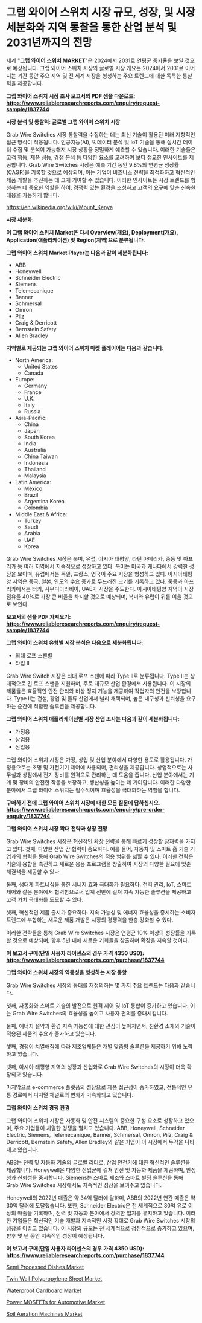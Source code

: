 <p><h1>그랩 와이어 스위치 시장 규모, 성장, 및 시장 세분화와 지역 통찰을 통한 산업 분석 및 2031년까지의 전망</h1></p><p>세계 "<strong><a href="https://www.reliableresearchreports.com/grab-wire-switches-r1837744?utm_campaign=106&utm_medium=8&utm_source=Github&utm_content=ia&utm_term=27102024&utm_id=grab-wire-switches">그랩 와이어 스위치 MARKET</a></strong>"은 2024에서 2031로 연평균 증가율을 보일 것으로 예상됩니다. 그랩 와이어 스위치 시장의 글로벌 시장 개요는 2024에서 2031로 이어지는 기간 동안 주요 지역 및 전 세계 시장을 형성하는 주요 트렌드에 대한 독특한 통찰력을 제공합니다.</p>
<p><strong>그랩 와이어 스위치 시장 조사 보고서의 PDF 샘플 다운로드: <a href="https://www.reliableresearchreports.com/enquiry/request-sample/1837744?utm_campaign=106&utm_medium=8&utm_source=Github&utm_content=ia&utm_term=27102024&utm_id=grab-wire-switches">https://www.reliableresearchreports.com/enquiry/request-sample/1837744</a></strong></p>
<p><strong>시장 분석 및 통찰력: 글로벌 그랩 와이어 스위치 시장</strong></p>
<p><p>Grab Wire Switches 시장 통찰력을 수집하는 데는 최신 기술이 활용된 미래 지향적인 접근 방식이 적용됩니다. 인공지능(AI), 빅데이터 분석 및 IoT 기술을 통해 실시간 데이터 수집 및 분석이 가능해져 시장 상황을 정밀하게 예측할 수 있습니다. 이러한 기술들은 고객 행동, 제품 성능, 경쟁 분석 등 다양한 요소를 고려하여 보다 정교한 인사이트를 제공합니다. Grab Wire Switches 시장은 예측 기간 동안 9.8%의 연평균 성장률(CAGR)을 기록할 것으로 예상되며, 이는 기업이 비즈니스 전략을 최적화하고 혁신적인 제품 개발을 추진하는 데 크게 기여할 수 있습니다. 이러한 인사이트는 시장 트렌드를 형성하는 데 중요한 역할을 하여, 경쟁력 있는 환경을 조성하고 고객의 요구에 맞춘 신속한 대응을 가능하게 합니다.</p></p>
<p><a href="%7CAUTHORITHY_DOMAIN_URL%7C?utm_campaign=106&utm_medium=8&utm_source=Github&utm_content=ia&utm_term=27102024&utm_id=grab-wire-switches">https://en.wikipedia.org/wiki/Mount_Kenya</a></p>
<p><strong>시장 세분화:</strong></p>
<p><strong>이 그랩 와이어 스위치 Market은 다시 Overview(개요), Deployment(개요), Application(애플리케이션) 및 Region(지역)으로 분류됩니다.</strong></p>
<p><strong>그랩 와이어 스위치 Market Player는 다음과 같이 세분화됩니다:</strong></p>
<p><ul><li>ABB</li><li>Honeywell</li><li>Schneider Electric</li><li>Siemens</li><li>Telemecanique</li><li>Banner</li><li>Schmersal</li><li>Omron</li><li>Pilz</li><li>Craig & Derricott</li><li>Bernstein Safety</li><li>Allen Bradley</li></ul></p>
<p><strong>지역별로 제공되는 그랩 와이어 스위치 마켓 플레이어는 다음과 같습니다:</strong></p>
<p><ul>
    <li>
        North America:
        <ul>
            <li>United States</li>
            <li>Canada</li>
        </ul>
    </li>
    <li>
        Europe:
        <ul>
            <li>Germany</li>
            <li>France</li>
            <li>U.K.</li>
            <li>Italy</li>
            <li>Russia</li>
        </ul>
    </li>
    <li>
        Asia-Pacific:
        <ul>
            <li>China</li>
            <li>Japan</li>
            <li>South Korea</li>
            <li>India</li>
            <li>Australia</li>
            <li>China Taiwan</li>
            <li>Indonesia</li>
            <li>Thailand</li>
            <li>Malaysia</li>
        </ul>
    </li>
    <li>
        Latin America:
        <ul>
            <li>Mexico</li>
            <li>Brazil</li>
            <li>Argentina Korea</li>
            <li>Colombia</li>
        </ul>
    </li>
    <li>
        Middle East & Africa:
        <ul>
            <li>Turkey</li>
            <li>Saudi</li>
            <li>Arabia</li>
            <li>UAE</li>
            <li>Korea</li>
        </ul>
    </li>
    </ul></p>
<p><p>Grab Wire Switches 시장은 북미, 유럽, 아시아 태평양, 라틴 아메리카, 중동 및 아프리카 등 여러 지역에서 지속적으로 성장하고 있다. 북미는 미국과 캐나다에서 강력한 성장을 보이며, 유럽에서는 독일, 프랑스, 영국이 주요 시장을 형성하고 있다. 아시아태평양 지역은 중국, 일본, 인도의 수요 증가로 두드러진 크기를 기록하고 있다. 중동과 아프리카에서는 터키, 사우디아라비아, UAE가 시장을 주도한다. 아시아태평양 지역이 시장 점유율 40%로 가장 큰 비율을 차지할 것으로 예상되며, 북미와 유럽이 뒤를 이을 것으로 보인다.</p></p>
<p><strong>보고서의 샘플 PDF 가져오기: <a href="https://www.reliableresearchreports.com/enquiry/request-sample/1837744?utm_campaign=106&utm_medium=8&utm_source=Github&utm_content=ia&utm_term=27102024&utm_id=grab-wire-switches">https://www.reliableresearchreports.com/enquiry/request-sample/1837744</a></strong></p>
<p><strong>그랩 와이어 스위치 유형별 시장 분석은 다음으로 세분화됩니다:</strong></p>
<p><ul><li>최대 로프 스팬별</li><li>타입 II</li></ul></p>
<p><p>Grab Wire Switch 시장은 최대 로프 스팬에 따라 Type II로 분류됩니다. Type II는 상대적으로 긴 로프 스팬을 지원하며, 주로 대규모 산업 환경에서 사용됩니다. 이 시장의 제품들은 효율적인 안전 관리와 비상 정지 기능을 제공하여 작업자의 안전을 보장합니다. Type II는 건설, 광업 및 물류 산업에서 널리 채택되며, 높은 내구성과 신뢰성을 요구하는 순간에 적합한 솔루션을 제공합니다.</p></p>
<p><strong>그랩 와이어 스위치 애플리케이션별 시장 산업 조사는 다음과 같이 세분화됩니다:</strong></p>
<p><ul><li>가정용</li><li>상업용</li><li>산업용</li></ul></p>
<p><p>그랩 와이어 스위치 시장은 가정, 상업 및 산업 분야에서 다양한 용도로 활용됩니다. 가정용으로는 조명 및 가전기기 제어에 사용되며, 편리성을 제공합니다. 상업적으로는 사무실과 상점에서 전기 장비를 원격으로 관리하는 데 도움을 줍니다. 산업 분야에서는 기계 및 장비의 안전한 작동을 보장하고, 생산성을 높이는 데 기여합니다. 이러한 다양한 분야에서 그랩 와이어 스위치는 필수적이며 효율성을 극대화하는 역할을 합니다.</p></p>
<p><strong>구매하기 전에 그랩 와이어 스위치 시장에 대한 모든 질문에 답하십시오. <a href="https://www.reliableresearchreports.com/enquiry/pre-order-enquiry/1837744?utm_campaign=106&utm_medium=8&utm_source=Github&utm_content=ia&utm_term=27102024&utm_id=grab-wire-switches">https://www.reliableresearchreports.com/enquiry/pre-order-enquiry/1837744</a></strong></p>
<p><strong>그랩 와이어 스위치 시장 확대 전략과 성장 전망</strong></p>
<p><p>Grab Wire Switches 시장은 혁신적인 확장 전략을 통해 빠르게 성장할 잠재력을 가지고 있다. 첫째, 다양한 산업 간 협력이 중요하다. 예를 들어, 자동차 및 스마트 홈 기술 기업과의 협력을 통해 Grab Wire Switches의 적용 범위를 넓힐 수 있다. 이러한 전략은 기술의 융합을 촉진하고 새로운 응용 프로그램을 창출하여 시장의 다양한 필요에 맞춘 해결책을 제공할 수 있다.</p><p>둘째, 생태계 파트너십을 통한 시너지 효과 극대화가 필요하다. 전력 관리, IoT, 스마트 제어와 같은 분야에서 협력함으로써 업계 전반에 걸쳐 지속 가능한 솔루션을 제공하고 고객 가치 극대화를 도모할 수 있다. </p><p>셋째, 혁신적인 제품 출시가 중요하다. 지속 가능성 및 에너지 효율성을 중시하는 소비자 트렌드에 부합하는 새로운 제품 개발은 시장의 경쟁력을 한층 강화할 수 있다.</p><p>이러한 전략들을 통해 Grab Wire Switches 시장은 연평균 10% 이상의 성장률을 기록할 것으로 예상되며, 향후 5년 내에 새로운 기회들을 창출하며 확장을 지속할 것이다.</p></p>
<p><strong>이 보고서 구매(단일 사용자 라이센스의 경우 가격 4350 USD): <a href="https://www.reliableresearchreports.com/purchase/1837744?utm_campaign=106&utm_medium=8&utm_source=Github&utm_content=ia&utm_term=27102024&utm_id=grab-wire-switches">https://www.reliableresearchreports.com/purchase/1837744</a></strong></p>
<p><strong>그랩 와이어 스위치 시장의 역동성을 형성하는 시장 동향</strong></p>
<p><p>Grab Wire Switches 시장의 동태를 재정의하는 몇 가지 주요 트렌드는 다음과 같습니다. </p><p>첫째, 자동화와 스마트 기술의 발전으로 원격 제어 및 IoT 통합이 증가하고 있습니다. 이는 Grab Wire Switches의 효율성을 높이고 사용자 편의를 증대시킵니다. </p><p>둘째, 에너지 절약과 환경 지속 가능성에 대한 관심이 높아지면서, 친환경 소재와 기술이 적용된 제품의 수요가 증가하고 있습니다. </p><p>셋째, 경쟁이 치열해짐에 따라 제조업체들은 개별 맞춤형 솔루션을 제공하기 위해 노력하고 있습니다. </p><p>넷째, 아시아 태평양 지역의 성장과 산업화로 Grab Wire Switches의 시장이 더욱 확장되고 있습니다. </p><p>마지막으로 e-commerce 플랫폼의 성장으로 제품 접근성이 증가하였고, 전통적인 유통 경로에서 디지털 채널로의 변화가 가속화되고 있습니다.</p></p>
<p><strong>그랩 와이어 스위치 경쟁 환경</strong></p>
<p><p>그랩 와이어 스위치 시장은 자동화 및 안전 시스템의 중요한 구성 요소로 성장하고 있으며, 주요 기업들이 치열한 경쟁을 펼치고 있습니다. ABB, Honeywell, Schneider Electric, Siemens, Telemecanique, Banner, Schmersal, Omron, Pilz, Craig & Derricott, Bernstein Safety, Allen Bradley와 같은 기업이 이 시장에서 두각을 나타내고 있습니다.</p><p>ABB는 전력 및 자동화 기술의 글로벌 리더로, 산업 안전기에 대한 혁신적인 솔루션을 제공합니다. Honeywell은 다양한 산업군에 걸쳐 안전 및 자동화 제품을 제공하며, 안정성과 신뢰성을 중시합니다. Siemens는 스마트 제조와 스마트 빌딩 솔루션을 통해 Grab Wire Switches 시장에서도 지속적인 성장을 보여주고 있습니다.</p><p>Honeywell의 2022년 매출은 약 34억 달러에 달하며, ABB의 2022년 연간 매출은 약 30억 달러에 도달했습니다. 또한, Schneider Electric은 전 세계적으로 30억 유로 이상의 매출을 기록하며, 전력 및 자동화 분야에서 강력한 입지를 유지하고 있습니다. 이러한 기업들은 혁신적인 기술 개발과 지속적인 시장 확대로 Grab Wire Switches 시장의 성장을 이끌고 있습니다. 이 시장의 규모는 전 세계적으로 점진적으로 증가하고 있으며, 향후 몇 년 동안 지속적인 성장이 예상됩니다.</p></p>
<p><strong>이 보고서 구매(단일 사용자 라이센스의 경우 가격 4350 USD): <a href="https://www.reliableresearchreports.com/purchase/1837744?utm_campaign=106&utm_medium=8&utm_source=Github&utm_content=ia&utm_term=27102024&utm_id=grab-wire-switches">https://www.reliableresearchreports.com/purchase/1837744</a></strong></p>
<p><p><a href="https://github.com/aiko92han/Market-Research-Report-List-1/blob/main/semi-processed-dishes-market.md?utm_campaign=106&utm_medium=8&utm_source=Github&utm_content=ia&utm_term=27102024&utm_id=grab-wire-switches">Semi Processed Dishes Market</a></p><p><a href="https://medium.com/@delmasportse2/global-twin-wall-polypropylene-sheet-market-pulse-trends-and-growth-analysis-2024-2031-05f702773488?utm_campaign=106&utm_medium=8&utm_source=Github&utm_content=ia&utm_term=27102024&utm_id=grab-wire-switches">Twin Wall Polypropylene Sheet Market</a></p><p><a href="https://medium.com/@inouyeaowaugh3/strategic-market-insights-into-the-global-waterproof-cardboard-market-2024-2031-7147eb168300?utm_campaign=106&utm_medium=8&utm_source=Github&utm_content=ia&utm_term=27102024&utm_id=grab-wire-switches">Waterproof Cardboard Market</a></p><p><a href="https://www.linkedin.com/pulse/global-power-mosfets-automotive-market-forecast-2024-2031-95mlf?utm_campaign=106&utm_medium=8&utm_source=Github&utm_content=ia&utm_term=27102024&utm_id=grab-wire-switches">Power MOSFETs for Automotive Market</a></p><p><a href="https://issuu.com/reportprime-2/docs/soil-aeration-machines-market-size-_f2e87ce2babad1?utm_campaign=106&utm_medium=8&utm_source=Github&utm_content=ia&utm_term=27102024&utm_id=grab-wire-switches">Soil Aeration Machines Market</a></p></p>